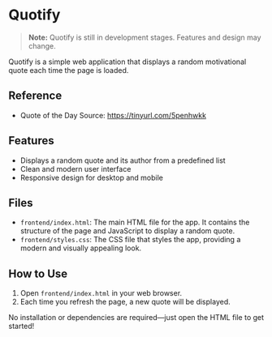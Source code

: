 # Quotify

> **Note:** Quotify is still in development stages. Features and design may change.

Quotify is a simple web application that displays a random motivational quote each time the page is loaded.


## Reference
- Quote of the Day Source: https://tinyurl.com/5penhwkk

## Features
- Displays a random quote and its author from a predefined list
- Clean and modern user interface
- Responsive design for desktop and mobile

## Files
- `frontend/index.html`: The main HTML file for the app. It contains the structure of the page and JavaScript to display a random quote.
- `frontend/styles.css`: The CSS file that styles the app, providing a modern and visually appealing look.

## How to Use
1. Open `frontend/index.html` in your web browser.
2. Each time you refresh the page, a new quote will be displayed.

No installation or dependencies are required—just open the HTML file to get started!